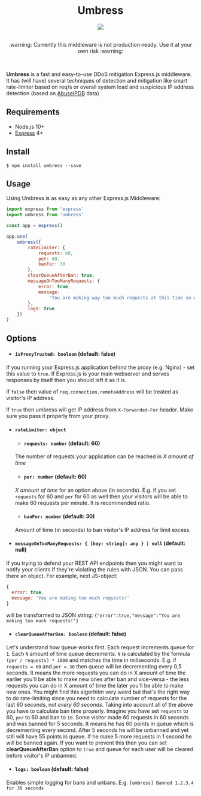 <div align="center">
  <h1>Umbress</h2>
  <a href="https://github.com/JamesJGoodwin/umbress/actions">
    <img src="https://github.com/JamesJGoodwin/umbress/workflows/build/badge.svg" />
  </a>
  </br>
  </br>
  <p>:warning: Currently this middleware is not production-ready. Use it at your own risk :warning:</p>
  </br>
</div>

<b>Umbress</b> is a fast and easy-to-use DDoS mitigation Express.js middleware. It has (will have) several techniques
of detection and mitigation like smart rate-limiter based on req/s or overall system load and suspicious IP address detection (based on <a href="https://www.abuseipdb.com/" target="_blank">AbuseIPDB</a> data)

## Requirements

- Node.js 10+
- <a href="https://github.com/expressjs/express" target="_blank">Express</a> 4+

## Install

```
$ npm install umbress --save
```

## Usage

Using Umbress is as easy as any other Express.js Middleware:

```javascript
import express from 'express'
import umbress from 'umbress'

const app = express()

app.use(
    umbress({
        rateLimiter: {
            requests: 60,
            per: 60,
            banFor: 30
        },
        clearQueueAfterBan: true,
        messageOnTooManyRequests: {
            error: true,
            message:
                'You are making way too much requests at this time so we had no choice but to restrict your access. Check `Retry-After` header for restriction expiry date.'
        },
        logs: true
    })
)

```

## Options

- #### `isProxyTrusted: boolean` (default: false)
If you running your Express.js application behind the proxy (e.g. Nginx) - set this value to `true`. If Express.js is your main webserver and serves responses by itself then you should left it as it is.

If `false` then value of `req.connection.remoteAddress` will be treated as visitor's IP address.

If `true` then umbress will get IP address from `X-Forwarded-For` header. Make sure you pass it properly from your proxy.
- #### `rateLimiter: object`
  - #### `requests: number` (default: 60)
  The number of requests your application can be reached in *X amount of time*
  - #### `per: number` (default: 60)
  *X amount of time* for an option above (in seconds). E.g. if you set `requests` for 60 and `per` for 60 as well then your visitors will be able to make 60 requests per minute. It is recommended ratio.
  - #### `banFor: number` (default: 30)
  Amount of time (in seconds) to ban visitor's IP address for limit excess.
  
- #### `messageOnTooManyRequests: { [key: string]: any } | null` (default: null)
If you trying to defend your REST API endpoints then you might want to notify your clients if they're violating the rules with JSON.
You can pass there an object. For example, next JS-object:
  
```javascript
{
  error: true,
  message: 'You are making too much requests!'
}
```
will be transformed to JSON string:
`{"error":true,"message":"You are making too much requests!"}`

- #### `clearQueueAfterBan: boolean` (default: false)
Let's understand how queue works first. Each request increments queue for `1`. Each `N` amount of time queue decrements.
`N` is calculated by the formula `(per / requests) * 1000` and matches the time in miliseconds. E.g. if `requests = 60` and `per = 30`
then queue will be decrementing every 0,5 seconds. It means the more requests you can do in X amount of time the earlier you'll be
able to make new ones after ban and vice-versa - the less requests you can do in X amount of time the later you'll be able to make new ones.
You might find this algorhitm very weird but that's the right way to do rate-limiting since you need to calculate number of requests for
the last 60 seconds, not *every 60 seconds*. Taking into account all of the above you have to calculate ban time properly.
Imagine you have set `requests` to 60, `per` to 60 and ban to `10`. Some visitor made 60 requests in 60 seconds and was banned for 5 seconds.
It means he has 60 points in queue which is decrementing every second. After 5 seconds he will be unbanned and yet still will have 55 points in queue.
If he make 5 more requests in 1 second he will be banned again. If you want to prevent this then you can set **clearQueueAfterBan** option to `true` and queue for
each user will be cleared before visitor's IP unbanned.

- #### `logs: boolean` (default: false)
Enables simple logging for bans and unbans. E.g. `[umbress] Banned 1.2.3.4 for 30 seconds`
